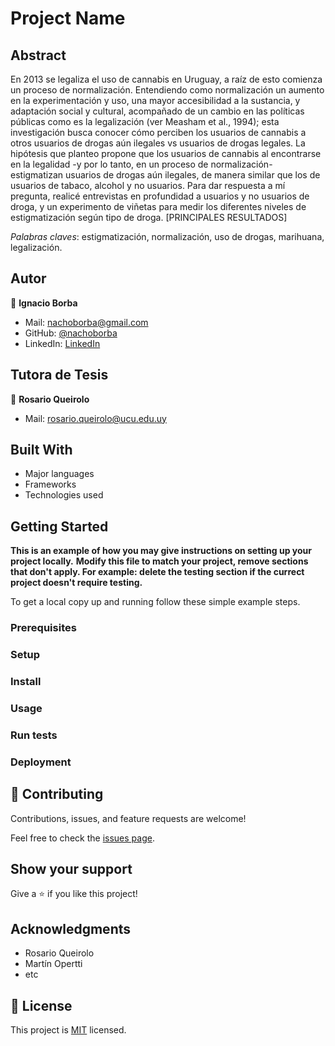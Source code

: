 
# Project Name

## Abstract

En 2013 se legaliza el uso de cannabis en Uruguay, a raíz de esto comienza un proceso de normalización. Entendiendo como normalización un aumento en la experimentación y uso, una mayor accesibilidad a la sustancia, y adaptación social y cultural, acompañado de un cambio en las políticas públicas como es la legalización (ver Measham et al., 1994); esta investigación busca conocer cómo perciben los usuarios de cannabis a otros usuarios de drogas aún ilegales vs usuarios de drogas legales. La hipótesis que planteo propone que los usuarios de cannabis al encontrarse en la legalidad -y por lo tanto, en un proceso de normalización- estigmatizan usuarios de drogas aún ilegales, de manera similar que los de usuarios de tabaco, alcohol y no usuarios. Para dar respuesta a mí pregunta, realicé entrevistas en profundidad a usuarios y no usuarios de droga, y un experimento de viñetas para medir los diferentes niveles de estigmatización según tipo de droga. [PRINCIPALES RESULTADOS]

*Palabras claves*: estigmatización, normalización, uso de drogas, marihuana, legalización.

## Autor

👤 **Ignacio Borba**

- Mail: [nachoborba@gmail.com](nachoborba@gmail.com)
- GitHub: [@nachoborba](https://github.com/nachoborba)
- LinkedIn: [LinkedIn](https://www.linkedin.com/in/ignacio-borba-18250b170/)

## Tutora de Tesis

👤 **Rosario Queirolo**

- Mail: [rosario.queirolo@ucu.edu.uy](rosario.queirolo@ucu.edu.uy)

## Built With

- Major languages
- Frameworks
- Technologies used

## Getting Started

**This is an example of how you may give instructions on setting up your project locally.**
**Modify this file to match your project, remove sections that don't apply. For example: delete the testing section if the currect project doesn't require testing.**


To get a local copy up and running follow these simple example steps.

### Prerequisites

### Setup

### Install

### Usage

### Run tests

### Deployment

## 🤝 Contributing

Contributions, issues, and feature requests are welcome!

Feel free to check the [issues page](../../issues/).

## Show your support

Give a ⭐️ if you like this project!

## Acknowledgments

- Rosario Queirolo
- Martín Opertti
- etc

## 📝 License

This project is [MIT](./MIT.md) licensed.
